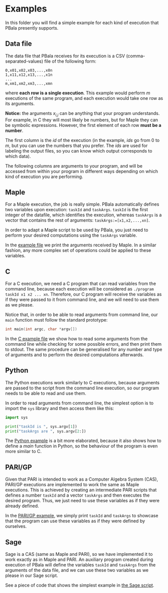 <!--
    This file is part of PBala (http://github.com/oscarsaleta/PBala)

    Copyright (C) 2016  O. Saleta

    PBala is free software: you can redistribute it and/or modify
    it under the terms of the GNU Lesser General Public License as published
    by the Free Software Foundation, either version 3 of the License, or
    (at your option) any later version.

    This program is distributed in the hope that it will be useful,
    but WITHOUT ANY WARRANTY; without even the implied warranty of
    MERCHANTABILITY or FITNESS FOR A PARTICULAR PURPOSE.  See the
    GNU Lesser General Public License for more details.

    You should have received a copy of the GNU Lesser General Public License
    along with this program.  If not, see <http://www.gnu.org/licenses/>.
-->

# Examples
In this folder you will find a simple example for each kind of execution that PBala presently supports.

## Data file
The data file that PBala receives for its execution is a CSV (comma-separated-values) file of the following form:
```
0,x01,x02,x03,...,x0n
1,x11,x12,x13,...,x1n
...
m,xm1,xm2,xm3,...,xmn
```
where **each row is a single execution**. This example would perform _m_ executions of the same program, and each execution would take one row as its arguments.

**Notice:** the arguments _x<sub>i,j</sub>_ can be anything that your program understands. For example, in C they will most likely be numbers, but for Maple they can be symbolic expressions. However, the first element of each row **must be a number**.

The first column is the _id_ of the execution (in the example, _ids_ go from 0 to _m_, but you can use the numbers that you prefer. The _ids_ are used for labeling the output files, so you can know which output corresponds to which data).

The following columns are arguments to your program, and will be accessed from within your program in different ways depending on which kind of execution you are performing.

## Maple
For a Maple execution, the job is really simple. PBala automatically defines two variables upon execution: `taskId` and `taskArgs`. `taskId` is the first integer of the datafile, which identifies the execution, whereas `taskArgs` is a vector that contains the rest of arguments: `taskArgs:=[x1,x2,...,xn]`.

In order to adapt a Maple script to be used by PBala, you just need to perform your desired computations using the `taskArgs` variable.

In the <a href="maple_example.mpl">example file</a> we print the arguments received by Maple. In a similar fashion, any more complex set of operations could be applied to these variables.

## C
For a C execution, we need a C program that can read variables from the command line, because each execution will be considered as `./program taskId x1 x2 ... xn`. Therefore, our C program will receive the variables as if they were passed to it from command line, and we will need to use them as we please.

Notice that, in order to be able to read arguments from command line, our `main` function must follow the standard prototype:

```C
int main(int argc, char *argv[])
```

In the <a href="c_example.c">C example file</a> we show how to read some arguments from the command line while checking for some possible errors, and then print them to stdout. The same procedure can be generalised for any number and type of arguments and to perform the desired computations afterwards.

## Python
The Python executions work similarly to C executions, because arguments are passed to the script from the command line execution, so our program needs to be able to read and use them.

In order to read arguments from command line, the simplest option is to import the `sys` library and then access them like this:

```Python
import sys

print("taskId is ", sys.argv[1])
print("taskArgs are ", sys.argv[2:])
```

The <a href="python_example.py">Python example</a> is a bit more elaborated, because it also shows how to define a _main_ function in Python, so the behaviour of the program is even more similar to C.

## PARI/GP
Given that PARI is intended to work as a Computer Algebra System (CAS), PARI/GP executions are implemented to work the same as Maple executions. This is achieved by creating an intermediate PARI scripts that defines a number `taskId` and a vector `taskArgs` and then executes the desired program. Thus, we just need to use these variables as if they were already defined.

In the <a href="pari_example.gp">PARI/GP example</a>, we simply print `taskId` and `taskArgs` to showcase that the program can use these variables as if they were defined by ourselves.

## Sage
Sage is a CAS (same as Maple and PARI), so we have implemented it to work exactly as in Maple and PARI. An auxiliary program created during execution of PBala will define the variables `taskId` and `taskArgs` from the arguments of the data file, and we can use these two variables as we please in our Sage script.

See a piece of code that shows the simplest example in <a href="sage_example.sage">the Sage script</a>.